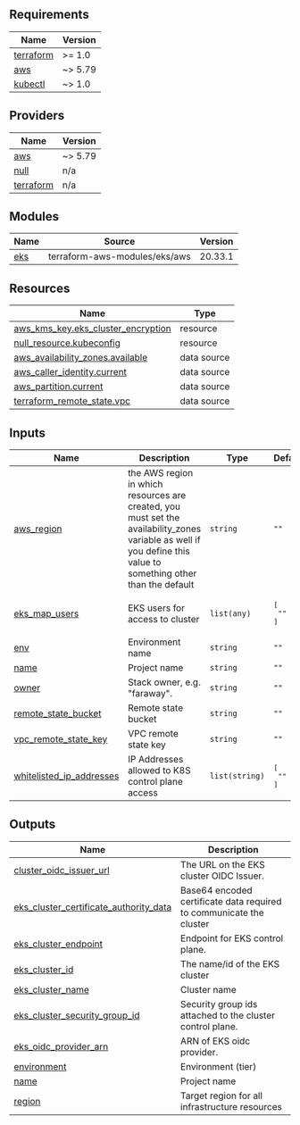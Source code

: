 ## Requirements

| Name | Version |
|------|---------|
| <a name="requirement_terraform"></a> [terraform](#requirement\_terraform) | >= 1.0 |
| <a name="requirement_aws"></a> [aws](#requirement\_aws) | ~> 5.79 |
| <a name="requirement_kubectl"></a> [kubectl](#requirement\_kubectl) | ~> 1.0 |

## Providers

| Name | Version |
|------|---------|
| <a name="provider_aws"></a> [aws](#provider\_aws) | ~> 5.79 |
| <a name="provider_null"></a> [null](#provider\_null) | n/a |
| <a name="provider_terraform"></a> [terraform](#provider\_terraform) | n/a |

## Modules

| Name | Source | Version |
|------|--------|---------|
| <a name="module_eks"></a> [eks](#module\_eks) | terraform-aws-modules/eks/aws | 20.33.1 |

## Resources

| Name | Type |
|------|------|
| [aws_kms_key.eks_cluster_encryption](https://registry.terraform.io/providers/hashicorp/aws/latest/docs/resources/kms_key) | resource |
| [null_resource.kubeconfig](https://registry.terraform.io/providers/hashicorp/null/latest/docs/resources/resource) | resource |
| [aws_availability_zones.available](https://registry.terraform.io/providers/hashicorp/aws/latest/docs/data-sources/availability_zones) | data source |
| [aws_caller_identity.current](https://registry.terraform.io/providers/hashicorp/aws/latest/docs/data-sources/caller_identity) | data source |
| [aws_partition.current](https://registry.terraform.io/providers/hashicorp/aws/latest/docs/data-sources/partition) | data source |
| [terraform_remote_state.vpc](https://registry.terraform.io/providers/hashicorp/terraform/latest/docs/data-sources/remote_state) | data source |

## Inputs

| Name | Description | Type | Default | Required |
|------|-------------|------|---------|:--------:|
| <a name="input_aws_region"></a> [aws\_region](#input\_aws\_region) | the AWS region in which resources are created, you must set the availability\_zones variable as well if you define this value to something other than the default | `string` | `""` | no |
| <a name="input_eks_map_users"></a> [eks\_map\_users](#input\_eks\_map\_users) | EKS users for access to cluster | `list(any)` | <pre>[<br/>  ""<br/>]</pre> | no |
| <a name="input_env"></a> [env](#input\_env) | Environment name | `string` | `""` | no |
| <a name="input_name"></a> [name](#input\_name) | Project name | `string` | `""` | no |
| <a name="input_owner"></a> [owner](#input\_owner) | Stack owner, e.g. "faraway". | `string` | `""` | no |
| <a name="input_remote_state_bucket"></a> [remote\_state\_bucket](#input\_remote\_state\_bucket) | Remote state bucket | `string` | `""` | no |
| <a name="input_vpc_remote_state_key"></a> [vpc\_remote\_state\_key](#input\_vpc\_remote\_state\_key) | VPC remote state key | `string` | `""` | no |
| <a name="input_whitelisted_ip_addresses"></a> [whitelisted\_ip\_addresses](#input\_whitelisted\_ip\_addresses) | IP Addresses allowed to K8S control plane access | `list(string)` | <pre>[<br/>  ""<br/>]</pre> | no |

## Outputs

| Name | Description |
|------|-------------|
| <a name="output_cluster_oidc_issuer_url"></a> [cluster\_oidc\_issuer\_url](#output\_cluster\_oidc\_issuer\_url) | The URL on the EKS cluster OIDC Issuer. |
| <a name="output_eks_cluster_certificate_authority_data"></a> [eks\_cluster\_certificate\_authority\_data](#output\_eks\_cluster\_certificate\_authority\_data) | Base64 encoded certificate data required to communicate the cluster |
| <a name="output_eks_cluster_endpoint"></a> [eks\_cluster\_endpoint](#output\_eks\_cluster\_endpoint) | Endpoint for EKS control plane. |
| <a name="output_eks_cluster_id"></a> [eks\_cluster\_id](#output\_eks\_cluster\_id) | The name/id of the EKS cluster |
| <a name="output_eks_cluster_name"></a> [eks\_cluster\_name](#output\_eks\_cluster\_name) | Cluster name |
| <a name="output_eks_cluster_security_group_id"></a> [eks\_cluster\_security\_group\_id](#output\_eks\_cluster\_security\_group\_id) | Security group ids attached to the cluster control plane. |
| <a name="output_eks_oidc_provider_arn"></a> [eks\_oidc\_provider\_arn](#output\_eks\_oidc\_provider\_arn) | ARN of EKS oidc provider. |
| <a name="output_environment"></a> [environment](#output\_environment) | Environment (tier) |
| <a name="output_name"></a> [name](#output\_name) | Project name |
| <a name="output_region"></a> [region](#output\_region) | Target region for all infrastructure resources |
